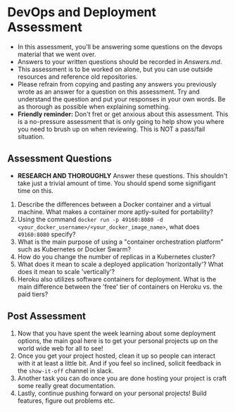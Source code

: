 # DevOps and Deployment Assessment

* In this assessment, you'll be answering some questions on the devops material that we went over.
* Answers to your written questions should be recorded in _Answers.md_.
* This assessment is to be worked on alone, but you can use outside resources and reference old repositories.
* Please refrain from copying and pasting any answers you previously wrote as an answer for a question on this assessment. Try and understand the question and put your responses in your own words. Be as thorough as possible when explaining something.
* **Friendly reminder:** Don't fret or get anxious about this assessment. This is a no-pressure assessment that is only going to help show you where you need to brush up on when reviewing. This is NOT a pass/fail situation.

## Assessment Questions

* **RESEARCH AND THOROUGHLY** Answer these questions. This shouldn't take just a trivial amount of time. You should spend some signifigant time on this.

1. Describe the differences between a Docker container and a virtual machine. What makes a container more aptly-suited for portability?
2. Using the command `docker run -p 49160:8080 -d <your_docker_username>/<your_docker_image_name>`, what does `49160:8080` specify?
3. What is the main purpose of using a "container orchestration platform" such as Kubernetes or Docker Swarm?
4. How do you change the number of replicas in a Kubernetes cluster?
5. What does it mean to scale a deployed application 'horizontally'? What does it mean to scale 'vertically'?
6. Heroku also utilizes software containers for deployment. What is the main difference between the 'free' tier of containers on Heroku vs. the paid tiers?

## Post Assessment

1. Now that you have spent the week learning about some deployment options, the main goal here is to get your personal projects up on the world wide web for all to see!
2. Once you get your project hosted, clean it up so people can interact with it at least a little bit. And if you feel so inclined, solicit feedback in the `show-it-off` channel in slack.
3. Another task you can do once you are done hosting your project is craft some really great documentation.
4. Lastly, continue pushing forward on your personal projects! Build features, figure out problems etc.
